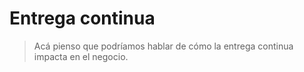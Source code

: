 # Entrega continua

> Acá pienso que podríamos hablar de cómo la entrega continua impacta en el negocio.
